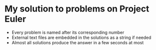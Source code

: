 # My solution to problems on Project Euler
- Every problem is named after its corresponding number
- External text files are embedded in the solutions as a string if needed
- Almost all solutions produce the answer in a few seconds at most
